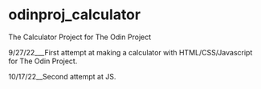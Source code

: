 # odinproj_calculator
The Calculator Project for The Odin Project

9/27/22___First attempt at making a calculator with HTML/CSS/Javascript for The Odin Project.

10/17/22__Second attempt at JS.